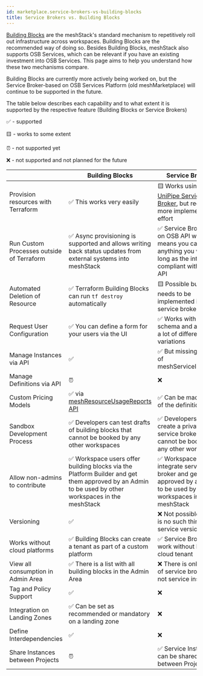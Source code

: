```yaml
---
id: marketplace.service-brokers-vs-building-blocks
title: Service Brokers vs. Building Blocks
---
```


[Building Blocks](administration.building-blocks) are the meshStack's standard mechanism to repetitively roll out infrastructure
across workspaces. Building Blocks are the recommended way of doing so. Besides Building Blocks, meshStack also supports OSB Services, which can be relevant if you have an existing investment into OSB Services. This page aims to help you understand how these two mechanisms compare.

Building Blocks are currently more actively being worked on, but the Service Broker-based on OSB Services Platform (old meshMarketplace)
will continue to be supported in the future.

The table below describes each capability and to what extent it is supported by the respective feature (Building Blocks or Service Brokers)

✅ - supported

🟨 - works to some extent

⏰ - not supported yet

❌ - not supported and not planned for the future

|                                           | Building Blocks                                                                                                                                    | Service Brokers                                                                                                                       |
|-------------------------------------------|----------------------------------------------------------------------------------------------------------------------------------------------------|---------------------------------------------------------------------------------------------------------------------------------------|
| Provision resources with Terraform        | ✅ This works very easily                                                                                                                           | 🟨 Works using [UniPipe Service Broker](https://github.com/meshcloud/unipipe-service-broker), but requires more implementation effort |
| Run Custom Processes outside of Terraform | ✅ Async provisioning is supported and allows writing back status updates from external systems into meshStack                                      | ✅ Service Brokers run on OSB API which means you can build anything you want as long as the interface is compliant with OSB API       |
| Automated Deletion of Resource            | ✅ Terraform Building Blocks can run `tf destroy` automatically                                                                                     | 🟨 Possible but logic needs to be implemented in the service broker                                                                   |
| Request User Configuration                | ✅ You can define a form for your users via the UI                                                                                                  | ✅ Works with JSON schema and allows for a lot of different variations                                                                 |
| Manage Instances via API                  | ✅                                                                                                                                                  | ✅ But missing deletion of meshServiceInstances                                                                                        |
| Manage Definitions via API                | ⏰                                                                                                                                                  | ❌                                                                                                                                     |
| Custom Pricing Models                     | ✅ via [meshResourceUsageReports API](pathname:///billing-api/index.html#_put_meshresourceusagereports)                                             | ✅ Can be made part of the definition                                                                                          |
| Sandbox Development Process               | ✅ Developers can test drafts of building blocks that cannot be booked by any other workspaces                                                      | ✅ Developers can create a private service broker that cannot be booked by any other workspaces                                        |
| Allow non-admins to contribute            | ✅ Workspace users offer building blocks via the Platform Builder and get them approved by an Admin to be used by other workspaces in the meshStack | ✅ Workspace users integrate service broker and get it approved by an Admin to be used by other workspaces in the meshStack         |
| Versioning                                | ✅                                                                                                                                                  | ❌ Not possible. There is no such thing as service versions                                                                            |
| Works without cloud platforms             | ✅ Building Blocks can create a tenant as part of a custom platform                                                                                 | ✅ Service Brokers work without having a cloud tenant                                                                                  |
| View all consumption in Admin Area        | ✅ There is a list with all building blocks in the Admin Area                                                                                       | ❌ There is only a list of service brokers but not service instances                                                                   |
| Tag and Policy Support                    | ✅                                                                                                                                                  | ❌                                                                                                                                     |
| Integration on Landing Zones              | ✅ Can be set as recommended or mandatory on a landing zone                                                                                         | ❌                                                                                                           |
| Define Interdependencies                  | ✅                                                                                                                                                  | ❌                                                                                                                                     |
| Share Instances between Projects          | ⏰                                                                                                                                                  | ✅ Service Instances can be shared between Projects                                                                                |

